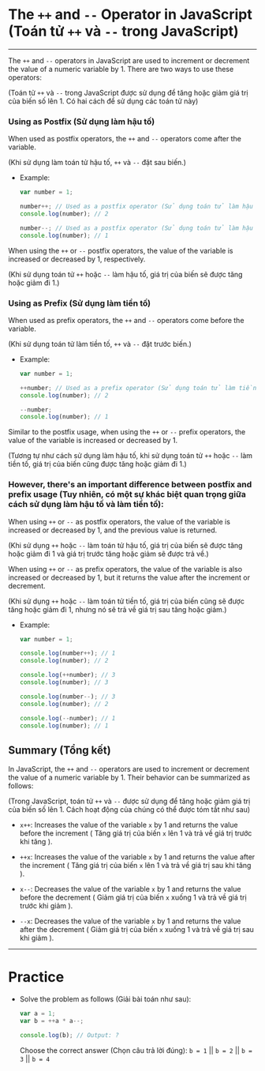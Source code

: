 # The `++` and `--` Operator in JavaScript (Toán tử `++` và `--` trong JavaScript)

---

The `++` and `--` operators in JavaScript are used to increment or decrement the value of a numeric variable by 1. There are two ways to use these operators:

(Toán tử `++` và `--` trong JavaScript được sử dụng để tăng hoặc giảm giá trị của biến số lên 1. Có hai cách để sử dụng các toán tử này)

### Using as Postfix (Sử dụng làm hậu tố)

When used as postfix operators, the `++` and `--` operators come after the variable.

(Khi sử dụng làm toán tử hậu tố, `++` và `--` đặt sau biến.)

- Example:

  ```javascript
  var number = 1;

  number++; // Used as a postfix operator (Sử dụng toán tử làm hậu tố)
  console.log(number); // 2

  number--; // Used as a postfix operator (Sử dụng toán tử làm hậu tố)
  console.log(number); // 1
  ```

When using the `++` or `--` postfix operators, the value of the variable is increased or decreased by 1, respectively.

(Khi sử dụng toán tử `++` hoặc `--` làm hậu tố, giá trị của biến sẽ được tăng hoặc giảm đi 1.)

### Using as Prefix (Sử dụng làm tiền tố)

When used as prefix operators, the `++` and `--` operators come before the variable.

(Khi sử dụng toán tử làm tiền tố, `++` và `--` đặt trước biến.)

- Example:

  ```javascript
  var number = 1;

  ++number; // Used as a prefix operator (Sử dụng toán tử làm tiền tố)
  console.log(number); // 2

  --number;
  console.log(number); // 1
  ```

Similar to the postfix usage, when using the `++` or `--` prefix operators, the value of the variable is increased or decreased by 1.

(Tương tự như cách sử dụng làm hậu tố, khi sử dụng toán tử `++` hoặc `--` làm tiền tố, giá trị của biến cũng được tăng hoặc giảm đi 1.)

### However, there's an important difference between postfix and prefix usage (Tuy nhiên, có một sự khác biệt quan trọng giữa cách sử dụng làm hậu tố và làm tiền tố):

When using `++` or `--` as postfix operators, the value of the variable is increased or decreased by 1, and the previous value is returned.

(Khi sử dụng `++` hoặc `--` làm toán tử hậu tố, giá trị của biến sẽ được tăng hoặc giảm đi 1 và giá trị trước tăng hoặc giảm sẽ được trả về.)

When using `++` or `--` as prefix operators, the value of the variable is also increased or decreased by 1, but it returns the value after the increment or decrement.

(Khi sử dụng `++` hoặc `--` làm toán tử tiền tố, giá trị của biến cũng sẽ được tăng hoặc giảm đi 1, nhưng nó sẽ trả về giá trị sau tăng hoặc giảm.)

- Example:

  ```javascript
  var number = 1;

  console.log(number++); // 1
  console.log(number); // 2

  console.log(++number); // 3
  console.log(number); // 3

  console.log(number--); // 3
  console.log(number); // 2

  console.log(--number); // 1
  console.log(number); // 1
  ```

## Summary (Tổng kết)

In JavaScript, the `++` and `--` operators are used to increment or decrement the value of a numeric variable by 1. Their behavior can be summarized as follows:

(Trong JavaScript, toán tử `++` và `--` được sử dụng để tăng hoặc giảm giá trị của biến số lên 1. Cách hoạt động của chúng có thể được tóm tắt như sau)

- `x++`: Increases the value of the variable `x` by 1 and returns the value before the increment ( Tăng giá trị của biến `x` lên 1 và trả về giá trị trước khi tăng ).

- `++x`: Increases the value of the variable `x` by 1 and returns the value after the increment ( Tăng giá trị của biến `x` lên 1 và trả về giá trị sau khi tăng ).

- `x--`: Decreases the value of the variable `x` by 1 and returns the value before the decrement ( Giảm giá trị của biến `x` xuống 1 và trả về giá trị trước khi giảm ).

- `--x`: Decreases the value of the variable `x` by 1 and returns the value after the decrement ( Giảm giá trị của biến `x` xuống 1 và trả về giá trị sau khi giảm ).

---

# Practice

- Solve the problem as follows (Giải bài toán như sau):

  ```javascript
  var a = 1;
  var b = ++a * a--;

  console.log(b); // Output: ?
  ```

  Choose the correct answer (Chọn câu trả lời đúng): `b = 1` || `b = 2` || `b = 3` || `b = 4`

